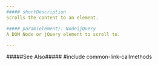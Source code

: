 ```yaml
---
##### shortDescription
Scrolls the content to an element.

##### param(element): Node|jQuery
A DOM Node or jQuery element to scroll to.

---
```

#####See Also#####
#include common-link-callmethods